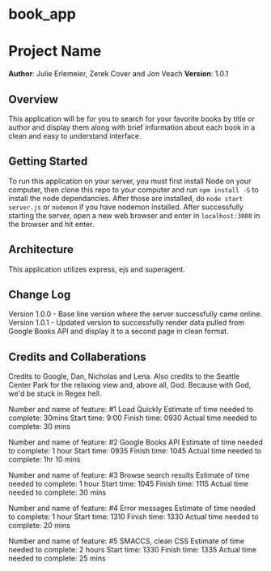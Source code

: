 # book_app


# Project Name

**Author**:  Julie Erlemeier, Zerek Cover and Jon Veach
**Version**:  1.0.1

## Overview
This application will be for you to search for your favorite books by title or author and display them along with brief information about each book in a clean and easy to understand interface.

## Getting Started
To run this application on your server, you must first install Node on your computer, then clone this repo to your computer and run `npm install -S` to install the node dependancies.  After those are installed, do `node start server.js` or `nodemon` if you have nodemon installed.  After successfully starting the server, open a new web browser and enter in `localhost:3000` in the browser and hit enter.

## Architecture
This application utilizes express, ejs and superagent.

## Change Log
Version 1.0.0 - Base line version where the server successfully came online.  
Version 1.0.1 - Updated version to successfully render data pulled from Google Books API and display it to a second page in clean format.

## Credits and Collaberations
Credits to Google, Dan, Nicholas and Lena.  Also credits to the Seattle Center Park for the relaxing view and, above all, God.  Because with God, we'd be stuck in Regex hell.


Number and name of feature: #1 Load Quickly
Estimate of time needed to complete: 30mins
Start time: 9:00
Finish time: 0930
Actual time needed to complete: 30 mins

Number and name of feature: #2 Google Books API
Estimate of time needed to complete: 1 hour
Start time: 0935
Finish time: 1045
Actual time needed to complete: 1hr 10 mins

Number and name of feature: #3 Browse search results
Estimate of time needed to complete: 1 hour
Start time: 1045
Finish time: 1115
Actual time needed to complete: 30 mins

Number and name of feature: #4 Error messages
Estimate of time needed to complete: 1 hour
Start time: 1310
Finish time: 1330
Actual time needed to complete: 20 mins

Number and name of feature: #5 SMACCS, clean CSS
Estimate of time needed to complete: 2 hours
Start time: 1330
Finish time: 1335
Actual time needed to complete: 25 mins